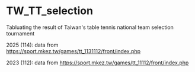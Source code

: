 # TW_TT_selection
Tabluating the result of Taiwan's table tennis national team selection tournament

2025 (114): data from https://sport.mkez.tw/games/tt_1131112/front/index.php

2023 (112): data from https://sport.mkez.tw/games/tt_11112/front/index.php
